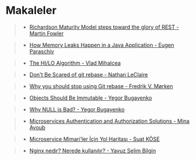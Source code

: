 # Makaleler

>* [Richardson Maturity Model steps toward the glory of REST - Martin Fowler ](https://martinfowler.com/articles/richardsonMaturityModel.html )

>* [How Memory Leaks Happen in a Java Application - Eugen Paraschiv](https://stackify.com/memory-leaks-java/amp/)

>* [The HI/LO Algorithm - Vlad  Mihalcea](https://vladmihalcea.com/the-hilo-algorithm)

>* [Don't Be Scared of git rebase - Nathan LeClaire](https://nathanleclaire.com/blog/2014/09/14/dont-be-scared-of-git-rebase/)

>* [Why you should stop using Git rebase - Fredrik V. Mørken](https://medium.com/@fredrikmorken/why-you-should-stop-using-git-rebase-5552bee4fed1)

>* [Objects Should Be Immutable - Yegor Bugayenko](https://www.yegor256.com/2014/06/09/objects-should-be-immutable.html)

>* [Why NULL is Bad? - Yegor Bugayenko](https://www.yegor256.com/2014/05/13/why-null-is-bad.html)

>* [Microservices Authentication and Authorization Solutions - Mina Ayoub](https://medium.com/tech-tajawal/microservice-authentication-and-authorization-solutions-e0e5e74b248a)

>* [Microservice Mimari’ler İçin Yol Haritası - Suat KÖSE](https://medium.com/devopsturkiye/microservice-mimariler-i%CC%87%C3%A7in-yol-haritas%C4%B1-6e9fb0e9e2df)

>* [Nginx nedir? Nerede kullanılır? - Yavuz Selim Bilgin](https://medium.com/bilgin-pro-labs/nginx-nedir-nerede-kullan%C4%B1l%C4%B1r-2c7996a4d0d9)

